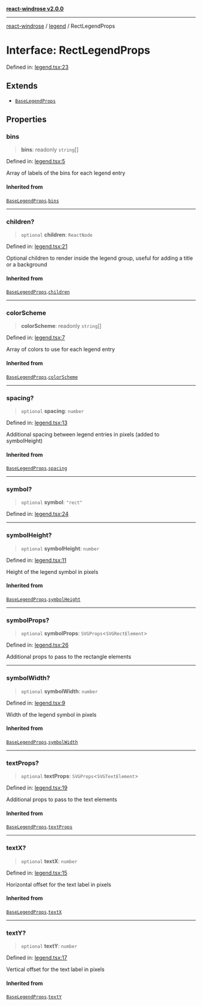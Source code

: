 [**react-windrose v2.0.0**](../../README.md)

***

[react-windrose](../../README.md) / [legend](../README.md) / RectLegendProps

# Interface: RectLegendProps

Defined in: [legend.tsx:23](https://github.com/JulesBlm/react-windrose/blob/2451c9dad633102e7fc35b9698082791f2a32227/src/legend.tsx#L23)

## Extends

- [`BaseLegendProps`](BaseLegendProps.md)

## Properties

### bins

> **bins**: readonly `string`[]

Defined in: [legend.tsx:5](https://github.com/JulesBlm/react-windrose/blob/2451c9dad633102e7fc35b9698082791f2a32227/src/legend.tsx#L5)

Array of labels of the bins for each legend entry

#### Inherited from

[`BaseLegendProps`](BaseLegendProps.md).[`bins`](BaseLegendProps.md#bins)

***

### children?

> `optional` **children**: `ReactNode`

Defined in: [legend.tsx:21](https://github.com/JulesBlm/react-windrose/blob/2451c9dad633102e7fc35b9698082791f2a32227/src/legend.tsx#L21)

Optional children to render inside the legend group, useful for adding a title or a background

#### Inherited from

[`BaseLegendProps`](BaseLegendProps.md).[`children`](BaseLegendProps.md#children)

***

### colorScheme

> **colorScheme**: readonly `string`[]

Defined in: [legend.tsx:7](https://github.com/JulesBlm/react-windrose/blob/2451c9dad633102e7fc35b9698082791f2a32227/src/legend.tsx#L7)

Array of colors to use for each legend entry

#### Inherited from

[`BaseLegendProps`](BaseLegendProps.md).[`colorScheme`](BaseLegendProps.md#colorscheme)

***

### spacing?

> `optional` **spacing**: `number`

Defined in: [legend.tsx:13](https://github.com/JulesBlm/react-windrose/blob/2451c9dad633102e7fc35b9698082791f2a32227/src/legend.tsx#L13)

Additional spacing between legend entries in pixels (added to symbolHeight)

#### Inherited from

[`BaseLegendProps`](BaseLegendProps.md).[`spacing`](BaseLegendProps.md#spacing)

***

### symbol?

> `optional` **symbol**: `"rect"`

Defined in: [legend.tsx:24](https://github.com/JulesBlm/react-windrose/blob/2451c9dad633102e7fc35b9698082791f2a32227/src/legend.tsx#L24)

***

### symbolHeight?

> `optional` **symbolHeight**: `number`

Defined in: [legend.tsx:11](https://github.com/JulesBlm/react-windrose/blob/2451c9dad633102e7fc35b9698082791f2a32227/src/legend.tsx#L11)

Height of the legend symbol in pixels

#### Inherited from

[`BaseLegendProps`](BaseLegendProps.md).[`symbolHeight`](BaseLegendProps.md#symbolheight)

***

### symbolProps?

> `optional` **symbolProps**: `SVGProps`\<`SVGRectElement`\>

Defined in: [legend.tsx:26](https://github.com/JulesBlm/react-windrose/blob/2451c9dad633102e7fc35b9698082791f2a32227/src/legend.tsx#L26)

Additional props to pass to the rectangle elements

***

### symbolWidth?

> `optional` **symbolWidth**: `number`

Defined in: [legend.tsx:9](https://github.com/JulesBlm/react-windrose/blob/2451c9dad633102e7fc35b9698082791f2a32227/src/legend.tsx#L9)

Width of the legend symbol in pixels

#### Inherited from

[`BaseLegendProps`](BaseLegendProps.md).[`symbolWidth`](BaseLegendProps.md#symbolwidth)

***

### textProps?

> `optional` **textProps**: `SVGProps`\<`SVGTextElement`\>

Defined in: [legend.tsx:19](https://github.com/JulesBlm/react-windrose/blob/2451c9dad633102e7fc35b9698082791f2a32227/src/legend.tsx#L19)

Additional props to pass to the text elements

#### Inherited from

[`BaseLegendProps`](BaseLegendProps.md).[`textProps`](BaseLegendProps.md#textprops)

***

### textX?

> `optional` **textX**: `number`

Defined in: [legend.tsx:15](https://github.com/JulesBlm/react-windrose/blob/2451c9dad633102e7fc35b9698082791f2a32227/src/legend.tsx#L15)

Horizontal offset for the text label in pixels

#### Inherited from

[`BaseLegendProps`](BaseLegendProps.md).[`textX`](BaseLegendProps.md#textx)

***

### textY?

> `optional` **textY**: `number`

Defined in: [legend.tsx:17](https://github.com/JulesBlm/react-windrose/blob/2451c9dad633102e7fc35b9698082791f2a32227/src/legend.tsx#L17)

Vertical offset for the text label in pixels

#### Inherited from

[`BaseLegendProps`](BaseLegendProps.md).[`textY`](BaseLegendProps.md#texty)

